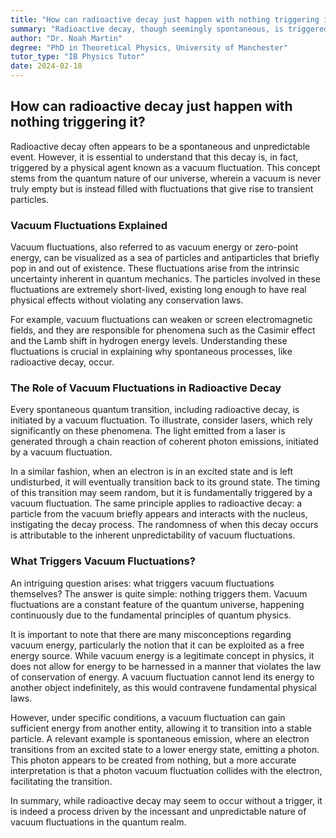 ```yaml
---
title: "How can radioactive decay just happen with nothing triggering it?"
summary: "Radioactive decay, though seemingly spontaneous, is triggered by vacuum fluctuations, short-lived particle-antiparticle pairs popping into existence due to quantum uncertainty. These fluctuations are constantly happening and cause real effects, including the Casimir effect and Lamb shift."
author: "Dr. Noah Martin"
degree: "PhD in Theoretical Physics, University of Manchester"
tutor_type: "IB Physics Tutor"
date: 2024-02-18
---
```


## How can radioactive decay just happen with nothing triggering it?

Radioactive decay often appears to be a spontaneous and unpredictable event. However, it is essential to understand that this decay is, in fact, triggered by a physical agent known as a vacuum fluctuation. This concept stems from the quantum nature of our universe, wherein a vacuum is never truly empty but is instead filled with fluctuations that give rise to transient particles.

### Vacuum Fluctuations Explained

Vacuum fluctuations, also referred to as vacuum energy or zero-point energy, can be visualized as a sea of particles and antiparticles that briefly pop in and out of existence. These fluctuations arise from the intrinsic uncertainty inherent in quantum mechanics. The particles involved in these fluctuations are extremely short-lived, existing long enough to have real physical effects without violating any conservation laws.

For example, vacuum fluctuations can weaken or screen electromagnetic fields, and they are responsible for phenomena such as the Casimir effect and the Lamb shift in hydrogen energy levels. Understanding these fluctuations is crucial in explaining why spontaneous processes, like radioactive decay, occur.

### The Role of Vacuum Fluctuations in Radioactive Decay

Every spontaneous quantum transition, including radioactive decay, is initiated by a vacuum fluctuation. To illustrate, consider lasers, which rely significantly on these phenomena. The light emitted from a laser is generated through a chain reaction of coherent photon emissions, initiated by a vacuum fluctuation. 

In a similar fashion, when an electron is in an excited state and is left undisturbed, it will eventually transition back to its ground state. The timing of this transition may seem random, but it is fundamentally triggered by a vacuum fluctuation. The same principle applies to radioactive decay: a particle from the vacuum briefly appears and interacts with the nucleus, instigating the decay process. The randomness of when this decay occurs is attributable to the inherent unpredictability of vacuum fluctuations.

### What Triggers Vacuum Fluctuations?

An intriguing question arises: what triggers vacuum fluctuations themselves? The answer is quite simple: nothing triggers them. Vacuum fluctuations are a constant feature of the quantum universe, happening continuously due to the fundamental principles of quantum physics. 

It is important to note that there are many misconceptions regarding vacuum energy, particularly the notion that it can be exploited as a free energy source. While vacuum energy is a legitimate concept in physics, it does not allow for energy to be harnessed in a manner that violates the law of conservation of energy. A vacuum fluctuation cannot lend its energy to another object indefinitely, as this would contravene fundamental physical laws. 

However, under specific conditions, a vacuum fluctuation can gain sufficient energy from another entity, allowing it to transition into a stable particle. A relevant example is spontaneous emission, where an electron transitions from an excited state to a lower energy state, emitting a photon. This photon appears to be created from nothing, but a more accurate interpretation is that a photon vacuum fluctuation collides with the electron, facilitating the transition.

In summary, while radioactive decay may seem to occur without a trigger, it is indeed a process driven by the incessant and unpredictable nature of vacuum fluctuations in the quantum realm.
    